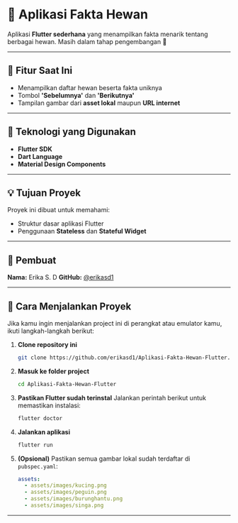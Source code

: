 # 🐾 Aplikasi Fakta Hewan

Aplikasi **Flutter sederhana** yang menampilkan fakta menarik tentang berbagai hewan.
Masih dalam tahap pengembangan 🚧

---

## 🚀 Fitur Saat Ini

* Menampilkan daftar hewan beserta fakta uniknya
* Tombol **'Sebelumnya'** dan **'Berikutnya'**
* Tampilan gambar dari **asset lokal** maupun **URL internet**

---

## 🧩 Teknologi yang Digunakan

* **Flutter SDK**
* **Dart Language**
* **Material Design Components**

---

## 💡 Tujuan Proyek

Proyek ini dibuat untuk memahami:

* Struktur dasar aplikasi Flutter
* Penggunaan **Stateless** dan **Stateful Widget**

---

## 👤 Pembuat

**Nama:** Erika S. D
**GitHub:** [@erikasd1](https://github.com/erikasd1)

---

## 🧠 Cara Menjalankan Proyek

Jika kamu ingin menjalankan project ini di perangkat atau emulator kamu, ikuti langkah-langkah berikut:

1. **Clone repository ini**

   ```bash
   git clone https://github.com/erikasd1/Aplikasi-Fakta-Hewan-Flutter.git
   ```

2. **Masuk ke folder project**

   ```bash
   cd Aplikasi-Fakta-Hewan-Flutter
   ```

3. **Pastikan Flutter sudah terinstal**
   Jalankan perintah berikut untuk memastikan instalasi:

   ```bash
   flutter doctor
   ```

4. **Jalankan aplikasi**

   ```bash
   flutter run
   ```

5. **(Opsional)** Pastikan semua gambar lokal sudah terdaftar di `pubspec.yaml`:

   ```yaml
   assets:
     - assets/images/kucing.png
     - assets/images/peguin.png
     - assets/images/burunghantu.png
     - assets/images/singa.png
   ```

---
